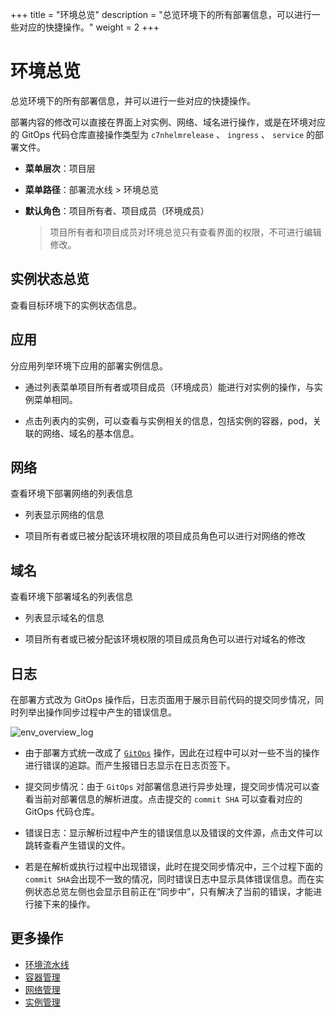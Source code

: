 +++
title = "环境总览"
description = "总览环境下的所有部署信息，可以进行一些对应的快捷操作。"
weight = 2
+++

# 环境总览

总览环境下的所有部署信息，并可以进行一些对应的快捷操作。

部署内容的修改可以直接在界面上对实例、网络、域名进行操作，或是在环境对应的 GitOps 代码仓库直接操作类型为 `c7nhelmrelease` 、 `ingress` 、 `service` 的部署文件。

  - **菜单层次**：项目层
  - **菜单路径**：部署流水线 > 环境总览
  - **默认角色**：项目所有者、项目成员（环境成员）
  
    <blockquote class="note">
      项目所有者和项目成员对环境总览只有查看界面的权限，不可进行编辑修改。
    </blockquote>
    	  
## 实例状态总览

查看目标环境下的实例状态信息。

## 应用

分应用列举环境下应用的部署实例信息。

- 通过列表菜单项目所有者或项目成员（环境成员）能进行对实例的操作，与实例菜单相同。

- 点击列表内的实例，可以查看与实例相关的信息，包括实例的容器，pod，关联的网络、域名的基本信息。

## 网络

查看环境下部署网络的列表信息

- 列表显示网络的信息

- 项目所有者或已被分配该环境权限的项目成员角色可以进行对网络的修改

## 域名

查看环境下部署域名的列表信息

- 列表显示域名的信息

- 项目所有者或已被分配该环境权限的项目成员角色可以进行对域名的修改

## 日志

在部署方式改为 GitOps 操作后，日志页面用于展示目前代码的提交同步情况，同时列举出操作同步过程中产生的错误信息。

![env_overview_log](/docs/user-guide/deployment-pipeline/image/env_overview_error_logs.png)

- 由于部署方式统一改成了 [`GitOps`](http://choerodon.io/zh/blog/gitops/) 操作，因此在过程中可以对一些不当的操作进行错误的追踪。而产生报错日志显示在日志页签下。

- 提交同步情况：由于 `GitOps` 对部署信息进行异步处理，提交同步情况可以查看当前对部署信息的解析进度。点击提交的 `commit SHA` 可以查看对应的 GitOps 代码仓库。

- 错误日志：显示解析过程中产生的错误信息以及错误的文件源，点击文件可以跳转查看产生错误的文件。
- 若是在解析或执行过程中出现错误，此时在提交同步情况中，三个过程下面的 `commit SHA`会出现不一致的情况，同时错误日志中显示具体错误信息。而在实例状态总览左侧也会显示目前正在“同步中”，只有解决了当前的错误，才能进行接下来的操作。


## 更多操作
- [环境流水线](../environment-pipeline)
- [容器管理](../container)
- [网络管理](../service)
- [实例管理](../instance)

